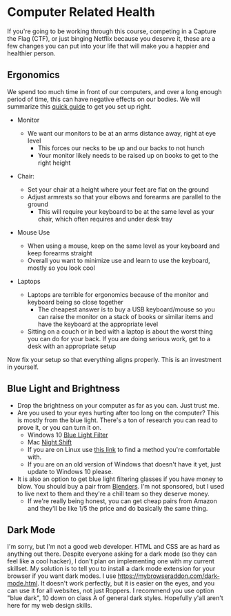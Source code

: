 # Computer Related Health
If you're going to be working through this course, competing in a Capture the Flag (CTF), or just binging Netflix because you deserve it, these are a few changes you can put into your life that will make you a happier and healthier person.

## Ergonomics
We spend too much time in front of our computers, and over a long enough period of time, this can have negative effects on our bodies. We will summarize this [quick guide](https://www.mayoclinic.org/healthy-lifestyle/adult-health/in-depth/office-ergonomics/art-20046169) to get you set up right.

* Monitor
  * We want our monitors to be at an arms distance away, right at eye level
    * This forces our necks to be up and our backs to not hunch
    * Your monitor likely needs to be raised up on books to get to the right height
* Chair:
  * Set your chair at a height where your feet are flat on the ground
  * Adjust armrests so that your elbows and forearms are parallel to the ground
    * This will require your keyboard to be at the same level as your chair, which often requires and under desk tray
* Mouse Use
  * When using a mouse, keep on the same level as your keyboard and keep forearms straight
  * Overall you want to minimize use and learn to use the keyboard, mostly so you look cool

* Laptops
  * Laptops are terrible for ergonomics because of the monitor and keyboard being so close together
    * The cheapest answer is to buy a USB keyboard/mouse so you can raise the monitor on a stack of books or similar items and have the keyboard at the appropriate level
  * Sitting on a couch or in bed with a laptop is about the worst thing you can do for your back. If you are doing serious work, get to a desk with an appropriate setup

Now fix your setup so that everything aligns properly. This is an investment in yourself.

## Blue Light and Brightness
* Drop the brightness on your computer as far as you can. Just trust me.
* Are you used to your eyes hurting after too long on the computer? This is mostly from the blue light. There's a ton of research you can read to prove it, or you can turn it on.
   * Windows 10 [Blue Light Filter](https://support.microsoft.com/en-us/windows/set-your-display-for-night-time-in-windows-10-18fe903a-e0a1-8326-4c68-fd23d7aaf136)
   * Mac [Night Shift](https://support.apple.com/en-us/HT207513)
   * If you are on Linux use [this link](https://itsfoss.com/night-shift-flux-ubuntu-linux/) to find a method you're comfortable with.
   * If you are on an old version of Windows that doesn't have it yet, just update to Windows 10 please.
* It is also an option to get blue light filtering glasses if you have money to blow. You should buy a pair from [Blenders](https://www.blenderseyewear.com/collections/blue-light). I'm not sponsored, but I used to live next to them and they're a chill team so they deserve money.
   * If we're really being honest, you can get cheap pairs from Amazon and they'll be like 1/5 the price and do basically the same thing.

## Dark Mode
I'm sorry, but I'm not a good web developer. HTML and CSS are as hard as anything out there. Despite everyone asking for a dark mode (so they can feel like a cool hacker), I don't plan on implementing one with my current skillset. My solution is to tell you to install a dark mode extension for your browser if you want dark modes. I use <https://mybrowseraddon.com/dark-mode.html>. It doesn't work perfectly, but it is easier on the eyes, and you can use it for all websites, not just Roppers. I recommend you use option "blue dark", 10 down on class A of general dark styles. Hopefully y'all aren't here for my web design skills.
